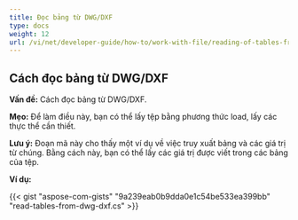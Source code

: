 ```yaml
---
title: Đọc bảng từ DWG/DXF
type: docs
weight: 12
url: /vi/net/developer-guide/how-to/work-with-file/reading-of-tables-from-dwg-dxf/
---
```


## **Cách đọc bảng từ DWG/DXF**

**Vấn đề:** Cách đọc bảng từ DWG/DXF.

**Mẹo:** Để làm điều này, bạn có thể lấy tệp bằng phương thức load, lấy các thực thể cần thiết.

**Lưu ý:** Đoạn mã này cho thấy một ví dụ về việc truy xuất bảng và các giá trị từ chúng. Bằng cách này, bạn có thể lấy các giá trị được viết trong các bảng của tệp.

**Ví dụ:**

{{< gist "aspose-com-gists" "9a239eab0b9dda0e1c54be533ea399bb" "read-tables-from-dwg-dxf.cs" >}}
